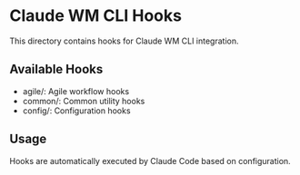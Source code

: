# Claude WM CLI Hooks

This directory contains hooks for Claude WM CLI integration.

## Available Hooks

- agile/: Agile workflow hooks
- common/: Common utility hooks
- config/: Configuration hooks

## Usage

Hooks are automatically executed by Claude Code based on configuration.
